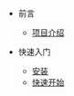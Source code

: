 * 前言

  * [项目介绍](zh-cn/README.md)

* 快速入门

  * [安装](zh-cn/quick-start/installation.md)
  * [快速开始](zh-cn/quick-start/overview.md)